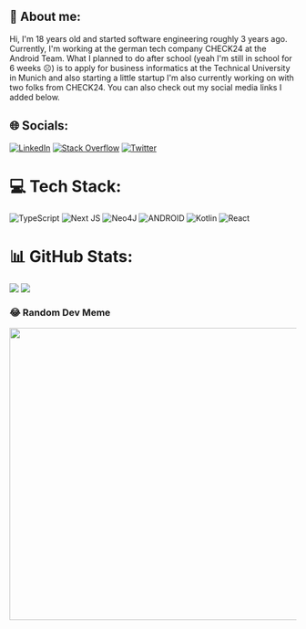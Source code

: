 ## 👤 About me:
Hi, I'm 18 years old and started software engineering roughly 3 years ago. Currently, I'm working at the german tech company CHECK24 at the Android Team. 
What I planned to do after school (yeah I'm still in school for 6 weeks ☹️) is to apply for business informatics at the Technical University in Munich and also starting a little startup I'm also currently working on with two folks from CHECK24. You can also check out my social media links I added below.

## 🌐 Socials:
[![LinkedIn](https://img.shields.io/badge/LinkedIn-%230077B5.svg?logo=linkedin&logoColor=white)](https://linkedin.com/in/sebastian-jung-73547a1a9) [![Stack Overflow](https://img.shields.io/badge/-Stackoverflow-FE7A16?logo=stack-overflow&logoColor=white)](https://stackoverflow.com/users/14883879) [![Twitter](https://img.shields.io/badge/Twitter-%231DA1F2.svg?logo=Twitter&logoColor=white)](https://twitter.com/basti394) 

# 💻 Tech Stack:
![TypeScript](https://img.shields.io/badge/typescript-%23007ACC.svg?style=for-the-badge&logo=typescript&logoColor=white) 
![Next JS](https://img.shields.io/badge/Next-black?style=for-the-badge&logo=next.js&logoColor=white) 
![Neo4J](https://img.shields.io/badge/Neo4j-008CC1?style=for-the-badge&logo=neo4j&logoColor=white) 
![ANDROID](https://img.shields.io/badge/android-%2320232a.svg?style=for-the-badge&logo=android&logoColor=%a4c639) 
![Kotlin](https://img.shields.io/badge/kotlin-%230095D5.svg?style=for-the-badge&logo=kotlin&logoColor=white) 
![React](https://img.shields.io/badge/react-%2320232a.svg?style=for-the-badge&logo=react&logoColor=%2361DAFB) 	

# 📊 GitHub Stats:
![](https://github-readme-stats.vercel.app/api?username=basti394&theme=vue&hide_border=false&include_all_commits=true&count_private=true)
![](https://github-readme-stats.vercel.app/api/top-langs/?username=basti394&theme=vue&hide_border=false&include_all_commits=true&count_private=true&layout=compact)

### 😂 Random Dev Meme
<img src="https://rm.up.railway.app/" width="512px"/>
